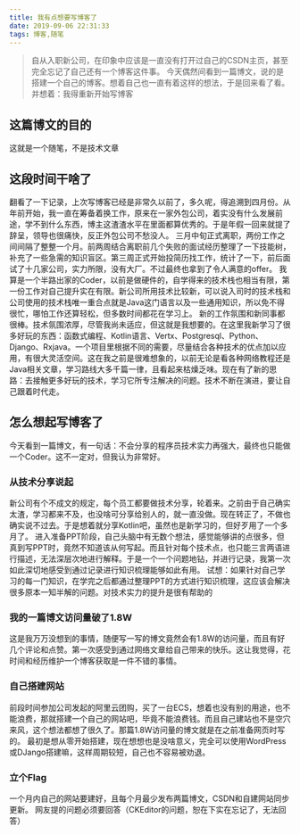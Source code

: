 ```yaml
---
title: 我有点想要写博客了
date: 2019-09-06 22:31:33
tags: 博客,随笔
---
```

> 自从入职新公司，在印象中应该是一直没有打开过自己的CSDN主页，甚至完全忘记了自己还有一个博客这件事。
> 今天偶然间看到一篇博文，说的是搭建一个自己的博客。想着自己也一直有着这样的想法，于是回来看了看。并想着：我得重新开始写博客
<!-- more -->
## 这篇博文的目的
这就是一个随笔，不是技术文章
## 这段时间干啥了
翻看了一下记录，上次写博客已经是非常久以前了，多久呢，得追溯到四月份。从年前开始，我一直在筹备着换工作，原来在一家外包公司，着实没有什么发展前途，学不到什么东西，博主这渣渣水平在里面都算优秀的。于是年假一回来就提了辞呈，领导也很痛快，反正外包公司不愁没人。
三月中旬正式离职，两份工作之间间隔了整整一个月。前两周结合离职前几个失败的面试经历整理了一下技能树，补充了一些急需的知识盲区。第三周正式开始投简历找工作，统计了一下，前后面试了十几家公司，实力所限，没有大厂。不过最终也拿到了令人满意的offer。
我算是一个半路出家的Coder，以前是做硬件的，自学得来的技术栈也相当有限，第一份工作对自己提升实在有限。新公司所用技术比较新，可以说入司时的技术栈和公司使用的技术栈唯一重合点就是Java这门语言以及一些通用知识，所以免不得很忙，哪怕工作还算轻松，但多数时间都花在学习上。
新的工作氛围和新同事都很棒。技术氛围浓厚，尽管我尚未适应，但这就是我想要的。在这里我新学习了很多好玩的东西：函数式编程、Kotlin语言、Vertx、Postgresql、Python、Django、Rxjava。一个项目里根据不同的需要，尽量结合各种技术的优点加以应用，有很大灵活空间。这在我之前是很难想象的，以前无论是看各种网络教程还是Java相关文章，学习路线大多千篇一律，且看起来枯燥乏味。现在有了新的思路：去接触更多好玩的技术，学习它所专注解决的问题。技术不断在演进，要让自己跟着时代走。
## 怎么想起写博客了
今天看到一篇博文，有一句话：不会分享的程序员技术实力再强大，最终也只能做一个Coder。这不一定对，但我认为非常好。
### 从技术分享说起
新公司有个不成文的规定，每个员工都要做技术分享，轮着来。之前由于自己确实太渣，学习都来不及，也没啥可分享给别人的，就一直没做。现在转正了，不做也确实说不过去。于是想着就分享Kotlin吧，虽然也是新学习的，但好歹用了一个多月了。
进入准备PPT阶段，自己头脑中有无数个想法，感觉能够讲的点很多，但真到写PPT时，竟然不知道该从何写起。而且针对每个技术点，也只能三言两语进行描述，无法深层次地进行解释。于是一个一个问题地钻，并进行记录，我第一次如此深切地感受到通过记录进行知识梳理能够如此有用。
试想：如果针对自己学习的每一门知识，在学完之后都通过整理PPT的方式进行知识梳理，这应该会解决很多原本一知半解的问题。对技术实力的提升是很有帮助的
### 我的一篇博文访问量破了1.8W
这是我万万没想到的事情，随便写一写的博文竟然会有1.8W的访问量，而且有好几个评论和点赞。第一次感受到通过网络文章给自己带来的快乐。这让我觉得，花时间和经历维护一个博客获取是一件不错的事情。
### 自己搭建网站
前段时间参加公司发起的阿里云团购，买了一台ECS，想着也没有别的用途，也不能浪费，那就搭建一个自己的网站吧，毕竟不能浪费钱。而且自己建站也不是空穴来风，这个想法都想了很久了。那篇1.8W访问量的博文就是在之前准备网页时写的。
最初是想从零开始搭建，现在想想也是没啥意义，完全可以使用WordPress或DJango搭建嘛，这样周期较短，自己也不容易被劝退。
### 立个Flag
一个月内自己的网站要建好，且每个月最少发布两篇博文，CSDN和自建网站同步更新。
网友提的问题必须要回答（CKEditor的问题，恕在下实在忘记了，无法回答）

